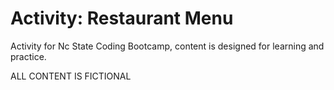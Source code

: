 # Activity: Restaurant Menu

Activity for Nc State Coding Bootcamp, content is designed for learning and practice.

ALL CONTENT IS FICTIONAL
